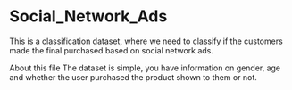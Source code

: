# Social_Network_Ads
This is a classification dataset, where we need to classify if the customers made the final purchased based on social network ads.


About this file
The dataset is simple, you have information on gender, age and whether the user purchased the product shown to them or not.
